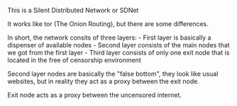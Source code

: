 This is a Silent Distributed Network or SDNet

It works like tor (The Onion Routing), but there are some differences.

In short, the network consits of three layers:
	- First layer is basically a dispenser of available nodes
	- Second layer consists of the main nodes that we got from the first layer
	- Third layer consists of only one exit node that is located in the free of censorship environment

Second layer nodes are basically the "false bottom", they look like usual websites, but in reality they act as a proxy between the exit node.

Exit node acts as a proxy between the uncensored internet.

